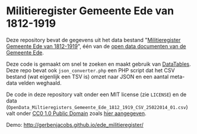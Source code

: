 # Militieregister Gemeente Ede van 1812-1919

Deze repository bevat de gegevens uit het data bestand "[Militieregister Gemeente Ede van 1812-1919](https://www.ede.nl/gemeente/gemeentearchief/open-cultuur-data/open-data-gemeentearchief-ede/militieregisters-gemeente-ede-1812-1919/)", één van de [open data documenten van de Gemeente Ede](https://www.ede.nl/gemeente/gemeentearchief/open-cultuur-data/open-data-gemeentearchief-ede/).

Deze code is gemaakt om snel te zoeken en maakt gebruik van [DataTables](https://datatables.net/). Deze repo bevat ook `json_converter.php` een PHP script dat het CSV bestand (wat eigenlijk een TSV is) omzet naar JSON en een aantal meta-data velden weghaald.

De code in deze repository valt onder een MIT license (zie `LICENSE`) en de data (`OpenData_Miltieregisters_Gemeente_Ede_1812_1919_CSV_25022014_01.csv`) valt onder [CC0 1.0 Public Domain](http://creativecommons.org/publicdomain/zero/1.0/) zoals [hier aangegeven](https://www.ede.nl/gemeente/gemeentearchief/open-cultuur-data/open-data-gemeentearchief-ede/militieregisters-gemeente-ede-1812-1919/).

Demo: http://gerbenjacobs.github.io/ede_militieregister/
